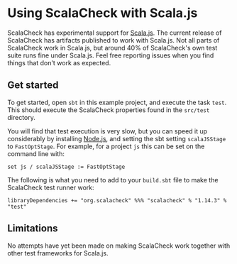 # Using ScalaCheck with Scala.js

ScalaCheck has experimental support for [Scala.js](http://www.scala-js.org/).
The current release of ScalaCheck has artifacts published to work with Scala.js.
Not all parts of ScalaCheck work in Scala.js,
but around 40% of ScalaCheck's own test suite runs fine under Scala.js.
Feel free reporting issues when you find things that don't work as expected.

## Get started

To get started, open `sbt` in this example project, and execute the task
`test`. This should execute the ScalaCheck properties found in the `src/test` directory.

You will find that test execution is very slow, but you can speed it up
considerably by installing [Node.js](http://nodejs.org/), and setting the sbt
setting `scalaJSStage` to `FastOptStage`.  For example, for a project `js` this
can be set on the command line with:

```
set js / scalaJSStage := FastOptStage
```

The following is what you need to add to your `build.sbt` file to make the
ScalaCheck test runner work:

```
libraryDependencies += "org.scalacheck" %%% "scalacheck" % "1.14.3" % "test"
```

## Limitations

No attempts have yet been made on making ScalaCheck work together with other
test frameworks for Scala.js.
